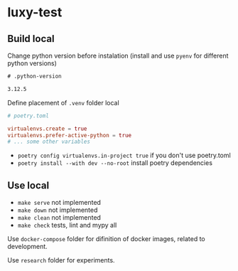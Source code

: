 # luxy-test

## Build local

Change python version before instalation (install and use `pyenv` for different python versions)

```txt
# .python-version

3.12.5
```

Define placement of `.venv` folder local

```toml
# poetry.toml

virtualenvs.create = true
virtualenvs.prefer-active-python = true
# ... some other variables
```

- `poetry config virtualenvs.in-project true` if you don't use poetry.toml
- `poetry install --with dev --no-root` install poetry dependencies

## Use local

- `make serve` not implemented
- `make down` not implemented
- `make clean` not implemented
- `make check` tests, lint and mypy all

Use `docker-compose` folder for difinition of docker images, related to development.

Use `research` folder for experiments.

